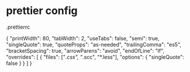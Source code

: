 # prettier config

.prettierrc

{
    "printWidth": 80,
    "tabWidth": 2,
    "useTabs": false,
    "semi": true,
    "singleQuote": true,
    "quoteProps": "as-needed",
    "trailingComma": "es5",
    "bracketSpacing": true,
    "arrowParens": "avoid",
    "endOfLine": "lf",
    "overrides": [
        {
            "files": ["*.css", "*.scc", "*.less"],
            "options": {
                "singleQuote": false
            }
        }
    ]
}
